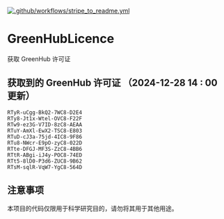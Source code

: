 [![.github/workflows/stripe_to_readme.yml](https://github.com/zjx-kimi/GreenHubLicence/actions/workflows/stripe_to_readme.yml/badge.svg)](https://github.com/zjx-kimi/GreenHubLicence/actions/workflows/stripe_to_readme.yml)
# GreenHubLicence
获取 GreenHub 许可证
## 获取到的 GreenHub 许可证 （2024-12-28 14 : 00 更新）
```
RTyR-uCgg-BkQ2-7WC8-D2E4
RTy8-Jt1x-Wtel-OVC8-F22F
RTw9-ez3G-V7ID-8zC8-AEAA
RTuY-AmXl-EwX2-TSC8-E803
RTuD-cJ3a-75jd-4IC8-9F86
RTu8-NWcr-E9pO-zyC8-022D
RTte-DFGJ-MF3S-ZzC8-4BB6
RTtR-ABgi-iJ4y-POC8-74ED
RTt5-8lD0-P3d6-ZUC8-9B62
RTsM-sqlR-VqW7-YgC8-564D
```

## 注意事项

本项目的代码仅限用于科学研究目的，请勿将其用于其他用途。

